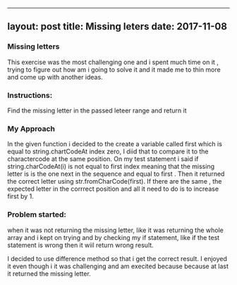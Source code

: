 

---
layout: post
title: Missing leters
date: 2017-11-08
---

### Missing letters


This exercise was the most challenging one and i spent much time on it , trying to figure out how am i going to solve it and it made me to 
thin more and come up with another ideas.


### Instructions:


Find the missing letter in the passed leteer range  and return it

### My Approach 

In the given function i decided to the create a variable called first which is equal to string.chartCodeAt index zero, I diid that to compare it to the charactercode at the same position. On my test statement i said if string.charCodeAt(i) is not equal to first index meaning that
the missing letter is is the one next in the sequence and equal  to first . Then it returned  the correct letter using str.fromCharCode(first).
If  there are the same , the expected letter in the corrrect position  and  all it need to do is to increase first by 1.



### Problem started:
when it was not returning the missing letter, like it was returning the whole  array and i kept on trying and by checking  my if statement, like if  the test statement  is wrong then it wiil return wrong result.



I decided to use difference method so that i get the correct result. I enjoyed  it even though i it was challenging and am execited  because 
because at last it returned the missing letter.
 




